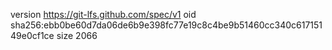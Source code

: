 version https://git-lfs.github.com/spec/v1
oid sha256:ebb0be60d7da06de6b9e398fc77e19c8c4be9b51460cc340c61715149e0cf1ce
size 2066
